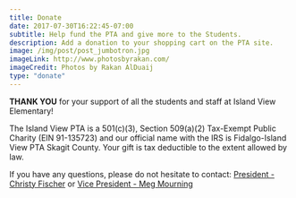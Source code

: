 ```yaml
---
title: Donate
date: 2017-07-30T16:22:45-07:00
subtitle: Help fund the PTA and give more to the Students.
description: Add a donation to your shopping cart on the PTA site.
image: /img/post/post_jumbotron.jpg
imageLink: http://www.photosbyrakan.com/
imageCredit: Photos by Rakan AlDuaij
type: "donate"
---
```

**THANK YOU** for your support of all the students and staff at Island View Elementary!

The Island View PTA is a 501\(c)(3), Section 509(a)(2) Tax-Exempt Public Charity (EIN 91-135723) and our official name with the IRS is Fidalgo-Island View PTA Skagit County.  Your gift is tax deductible to the extent allowed by law.

If you have any questions, please do not hesitate to contact: 
[President - Christy Fischer](mailto:president@islandviewpta.org) or [Vice President - Meg Mourning](mailto:vicepresident@islandviewpta.org)